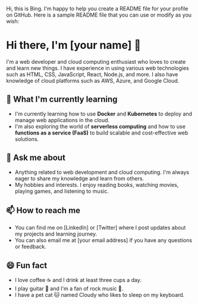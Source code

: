 Hi, this is Bing. I'm happy to help you create a README file for your profile on GitHub. Here is a sample README file that you can use or modify as you wish:

# Hi there, I'm [your name] 👋

I'm a web developer and cloud computing enthusiast who loves to create and learn new things. I have experience in using various web technologies such as HTML, CSS, JavaScript, React, Node.js, and more. I also have knowledge of cloud platforms such as AWS, Azure, and Google Cloud.

## 🌱 What I'm currently learning

- I'm currently learning how to use **Docker** and **Kubernetes** to deploy and manage web applications in the cloud.
- I'm also exploring the world of **serverless computing** and how to use **functions as a service (FaaS)** to build scalable and cost-effective web solutions.

## 💬 Ask me about

- Anything related to web development and cloud computing. I'm always eager to share my knowledge and learn from others.
- My hobbies and interests. I enjoy reading books, watching movies, playing games, and listening to music.

## 📫 How to reach me

- You can find me on [LinkedIn] or [Twitter] where I post updates about my projects and learning journey.
- You can also email me at [your email address] if you have any questions or feedback.

## 😄 Fun fact

- I love coffee ☕ and I drink at least three cups a day.
- I play guitar 🎸 and I'm a fan of rock music 🎵.
- I have a pet cat 🐱 named Cloudy who likes to sleep on my keyboard.

